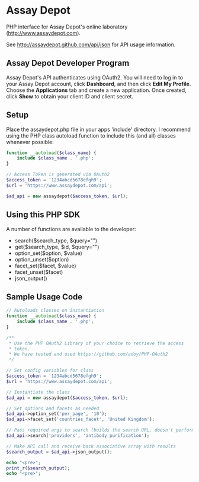 # Assay Depot

PHP interface for Assay Depot's online laboratory
(http://www.assaydepot.com).

See http://assaydepot.github.com/api/json for API usage information.

## Assay Depot Developer Program

Assay Depot's API authenticates using OAuth2. You will need to log in
to your Assay Depot account, click **Dashboard**, and then click
**Edit My Profile**. Choose the **Applications** tab and create a new
application. Once created, click **Show** to obtain your client ID and
client secret.

## Setup

Place the assaydepot.php file in your apps 'include' directory. I
recommend using the PHP class autoload function to include this (and
all) classes whenever possible:

```php
function __autoload($class_name) {
    include $class_name . '.php';
}

// Access Token is generated via OAuth2
$access_token = '1234abcd5678efgh9';
$url = 'https://www.assaydepot.com/api';

$ad_api = new assaydepot($access_token, $url);
```

## Using this PHP SDK

A number of functions are available to the developer:

*  search($search_type, $query="")
*  get($search_type, $id, $query="")
*  option_set($option, $value)
*  option_unset($option)
*  facet_set($facet, $value)
*  facet_unset($facet)
*  json_output()

## Sample Usage Code

```php
// Autoloads classes on instantiation
function __autoload($class_name) {
    include $class_name . '.php';
}

/**
 * Use the PHP OAuth2 Library of your choice to retrieve the access
 * token.
 * We have tested and used https://github.com/adoy/PHP-OAuth2
 */

// Set config variables for class
$access_token = '1234abcd5678efgh9';
$url = 'https://www.assaydepot.com/api';

// Instantiate the class
$ad_api = new assaydepot($access_token, $url);

// Set options and facets as needed
$ad_api->option_set('per_page', '10');
$ad_api->facet_set('countries_facet', 'United Kingdom');

// Pass required args to search (builds the search URL, doesn't perform it)
$ad_api->search('providers', 'antibody purification');

// Make API call and receive back associative array with results
$search_output = $ad_api->json_output();

echo "<pre>";
print_r($search_output);
echo "<pre>";
```